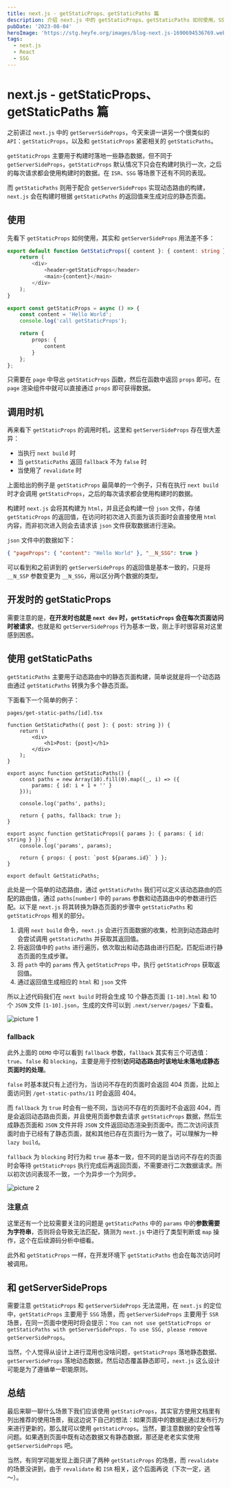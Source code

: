 ```yaml
---
title: next.js - getStaticProps、getStaticPaths 篇
description: 介绍 next.js 中的 getStaticProps、getStaticPaths 如何使用，SSG 如何实现等。
pubDate: '2023-08-04'
heroImage: 'https://stg.heyfe.org/images/blog-next.js-1690694536769.webp'
tags:
  - next.js
  - React
  - SSG
---
```


# next.js - getStaticProps、getStaticPaths 篇

之前讲过 `next.js` 中的 `getServerSideProps`，今天来讲一讲另一个很类似的 `API`：`getStaticProps`，以及和 `getStaticProps` 紧密相关的 `getStaticPaths`。

`getStaticProps` 主要用于构建时落地一些静态数据，但不同于 `getServerSideProps`，`getStaticProps` 默认情况下只会在构建时执行一次，之后的每次请求都会使用构建时的数据。在 `ISR`、`SSG` 等场景下还有不同的表现。

而 `getStaticPaths` 则用于配合 `getServerSideProps` 实现动态路由的构建，`next.js` 会在构建时根据 `getStaticPaths` 的返回值来生成对应的静态页面。

## 使用

先看下 `getStaticProps` 如何使用，其实和 `getServerSideProps` 用法差不多：

```ts
export default function GetStaticProps({ content }: { content: string }) {
    return (
        <div>
            <header>getStaticProps</header>
            <main>{content}</main>
        </div>
    );
}

export const getStaticProps = async () => {
    const content = 'Hello World';
    console.log('call getStaticProps');

    return {
        props: {
            content
        }
    };
};
```

只需要在 `page` 中导出 `getStaticProps` 函数，然后在函数中返回 `props` 即可。在 `page` 渲染组件中就可以直接通过 `props` 即可获得数据。

## 调用时机

再来看下 `getStaticProps` 的调用时机，这里和 `getServerSideProps` 存在很大差异：

-   当执行 `next build` 时
-   当 `getStaticPaths` 返回 `fallback` 不为 `false` 时
-   当使用了 `revalidate` 时

上面给出的例子是 `getStaticProps` 最简单的一个例子，只有在执行 `next build` 时才会调用 `getStaticProps`，之后的每次请求都会使用构建时的数据。

构建时 `next.js` 会将其构建为 `html`，并且还会构建一份 `json` 文件，存储 `getStaticProps` 的返回值，在访问时初次进入页面为该页面时会直接使用 `html` 内容，而非初次进入则会去请求该 `json` 文件获取数据进行渲染。

`json` 文件中的数据如下：

```json
{ "pageProps": { "content": "Hello World" }, "__N_SSG": true }
```

可以看到和之前讲到的 `getServerSideProps` 的返回值是基本一致的，只是将 `__N_SSP` 参数变更为 `__N_SSG`，用以区分两个数据的类型。

## 开发时的 getStaticProps

需要注意的是，**在开发时也就是 `next dev` 时，`getStaticProps` 会在每次页面访问时被请求**，也就是和 `getServerSideProps` 行为基本一致，刚上手时很容易对这里感到困惑。

## 使用 getStaticPaths

`getStaticPaths` 主要用于动态路由中的静态页面构建，简单说就是将一个动态路由通过 `getStaticPaths` 转换为多个静态页面。

下面看下一个简单的例子：

`pages/get-static-paths/[id].tsx`

```tsx
function GetStaticPaths({ post }: { post: string }) {
    return (
        <div>
            <h1>Post: {post}</h1>
        </div>
    );
}

export async function getStaticPaths() {
    const paths = new Array(10).fill(0).map((_, i) => ({
        params: { id: i + 1 + '' }
    }));

    console.log('paths', paths);

    return { paths, fallback: true };
}

export async function getStaticProps({ params }: { params: { id: string } }) {
    console.log('params', params);

    return { props: { post: `post ${params.id}` } };
}

export default GetStaticPaths;
```

此处是一个简单的动态路由，通过 `getStaticPaths` 我们可以定义该动态路由的匹配的路由值，通过 `paths[number]` 中的 `params` 参数和动态路由中的参数进行匹配。以下是 `next.js` 将其转换为静态页面的步骤中 `getStaticPaths` 和 `getStaticProps` 相关的部分。

1. 调用 `next build` 命令，`next.js` 会进行页面数据的收集，检测到动态路由时会尝试调用 `getStaticPaths` 并获取其返回值。
2. 将返回值中的 `paths` 进行遍历，依次取出和动态路由进行匹配，匹配后进行静态页面的生成步骤。
3. 将 `path` 中的 `params` 传入 `getStaticProps` 中，执行 `getStaticProps` 获取返回值。
4. 通过返回值生成相应的 `html` 和 `json` 文件

所以上述代码我们在 `next build` 时将会生成 10 个静态页面 `[1-10].html` 和 10 个 `JSON` 文件 `[1-10].json`，生成的文件可以到 `.next/server/pages/` 下查看。

![picture 1](https://stg.heyfe.org/images/blog-next-js-getStaticProps-1.png)

### fallback

此外上面的 `DEMO` 中可以看到 `fallback` 参数，`fallback` 其实有三个可选值：`true`、`false` 和 `blocking`，主要是用于控制**访问动态路由时该地址未落地成静态页面时的处理**。

`false` 时基本就只有上述行为，当访问不存在的页面时会返回 404 页面，比如上面访问到 `/get-static-paths/11` 时会返回 404。

而 `fallback` 为 `true` 时会有一些不同，当访问不存在的页面时不会返回 404，而是会返回动态路由页面，并且使用页面参数去请求 `getStaticProps` 数据，然后生成静态页面和 `JSON` 文件并将 `JSON` 文件返回动态渲染到页面中。而二次访问该页面时由于已经有了静态页面，就和其他已存在页面行为一致了。可以理解为一种 `lazy build`。

`fallback` 为 `blocking` 时行为和 `true` 基本一致，但不同的是当访问不存在的页面时会等待 `getStaticProps` 执行完成后再返回页面，不需要进行二次数据请求。所以初次访问表现不一致，一个为异步一个为同步。

![picture 2](https://stg.heyfe.org/images/blog-next-js-getStaticProps-2.png)

### 注意点

这里还有一个比较需要关注的问题是 `getStaticPaths` 中的 `params` 中的**参数需要为字符串**，否则将会导致无法匹配，猜测为 `next.js` 中进行了类型判断或 `map` 操作，这个在后续源码分析中细看。

此外和 `getStaticProps` 一样，在开发环境下 `getStaticPaths` 也会在每次访问时被调用。

## 和 getServerSideProps

需要注意 `getStaticProps` 和 `getServerSideProps` 无法混用，在 `next.js` 的定位中，`getStaticProps` 主要用于 `SSG` 场景，而 `getServerSideProps` 主要用于 `SSR` 场景，在同一页面中使用时将会提示：`You can not use getStaticProps or getStaticPaths with getServerSideProps. To use SSG, please remove getServerSideProps`。

当然，个人觉得从设计上进行混用也没啥问题，`getStaticProps` 落地静态数据、`getServerSideProps` 落地动态数据，然后动态覆盖静态即可，`next.js` 这么设计可能是为了遵循单一职能原则。

## 总结

最后来聊一聊什么场景下我们应该使用 `getStaticProps`，其实官方使用文档里有列出推荐的使用场景，我这边说下自己的想法：如果页面中的数据是通过发布行为来进行更新的，那么就可以使用 `getStaticProps`。当然，要注意数据的安全性等问题。如果遇到页面中既有动态数据又有静态数据，那还是老老实实使用 `getServerSideProps` 吧。

当然，有同学可能发现上面只讲了两种 `getStaticProps` 的场景，而 `revalidate` 的场景没讲到，由于 `revalidate` 和 `ISR` 相关，这个后面再说（下次一定，逃～）。
